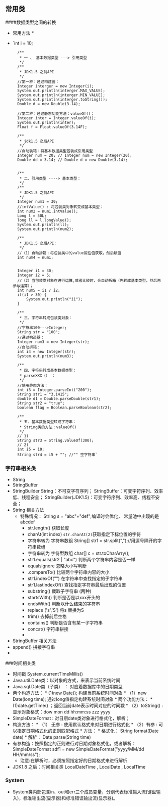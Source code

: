 ## 常用类
####数据类型之间的转换
* 常用方法
  *
* `int i = 10;

		/**
		 * 一 、 基本数据类型 ---> 引用类型
		 */
		/**
		 * JDK1.5 之前API
		 */
		//第一种：通过构建器：
		Integer interger = new Integer(i);
		System.out.println(interger.MAX_VALUE);
		System.out.println(interger.MIN_VALUE);
		System.out.println(interger.toString());
		Double d = new Double(3.14);

		//第二种：通过静态功能方法：valueOf()；
		Integer inter = Integer.valueOf(i);
		System.out.println(inter);
		Float f = Float.valueOf(3.14F);

		/**
		 * jdk1.5 之后API
		 */
		//自动装箱：将基本数据类型包装成引用类型
		Integer num = 20; // Integer num = new Integer(20);
		Double dd = 3.14; // Double d = new Double(3.14);


		/**
		 * 二、引用类型 ----> 基本类型：
		 */
		/**
		 * JDK1.5 之前API
		 */
		Integer num1 = 30;
		//intValue() : 将包装类对象转变成基本类型：
		int num2 = num1.intValue();
		Long l = 50L;
		long ll = l.longValue();
		System.out.println(ll);
		System.out.println(num2);

		/**
		 * JDK1.5 之后API:
		 */
		//（1）自动拆箱：将包装类中的value属性值获取，然后赋值
		int num4 = num1;


		Integer i1 = 30;
		Integer i2 = 5;
		//（2）当包装类对象在进行运算,或者比较时，会自动拆箱（先转成基本类型，然后再参与运算）；
		int num5 = i1 / i2;
		if(i1 > 30) {
			System.out.println("i1");
		}

		/**
		 * 三、字符串转成包装类对象：
		 */
		//字符串100--->Integer;
		String str = "100";
		//通过构造器：
		Integer num3 = new Integer(str);
		//自动拆箱：
		int i4 = new Integer(str);
		System.out.println(num3);

		/**
		 * 四、字符串转成基本数据类型：
		 * parseXXX（） ：
		 */
		//使用静态方法：
		int i3 = Integer.parseInt("200");
		String str1 = "3.1415";
		double d1 = Double.parseDouble(str1);
		String str2 = "true";
		boolean flag = Boolean.parseBoolean(str2);

		/**
		 * 五、基本数据类型转成字符串：
		 * String类的方法：valueOf()
		 */
		// 1)
		String str3 = String.valueOf(300);
		// 2)
		int i5 = 10;
		String str4 = i5 + ""; //"" 空字符串`
### 字符串相关类
* String
* StringBuffer
* StringBuilder
String：不可变字符序列；
StringBuffer：可变字符序列、效率低、线程安全；
StringBuilder(JDK1.5)：可变字符序列、效率高、线程不安全；
* String 相关方法
  * 特殊情况： String s = "abc"+"def";编译时会优化， 常量池中出现的是abcdef
	* str.length()  获取长度
	* charAt(int index) `str.charAt(2)`获取指定下标位置的字符
	* 字符串转为 字符串数组   String[] str1 = str.split(",");//用逗号隔开的字符串数组
	* 字符串转为 字符型数组   char[] c = str.toCharArry();
	* str1.equals(str2 | "abc")  判断两个字符串内容是否一样
	* equalslgnore  忽略大小写判断
	* .compareTo() 比较两个字符串内容的大小
	* str1.indexOf("")  在字符串中查找指定的子字符串
	* str1.lastIndexOf()  查找指定字符串最后出现的位置
	* substring()  截取子字符串  (两种)
	* startsWith()   判断是否是以xxx开头的
	* endsWith()   判断以什么结束的字符串
	* replace ('s','S')  将s  替换为S
	* trim()   去掉前后空格
	* contains()   判断是否含有某一子字符串
	*  concat()   字符串拼接
	*   
* StringBuffer 相关方法
 *  append()   拼接字符串
 *

###时间相关类
* 时间戳  System.currentTimeMillis()
* Java.util.Date类：以对象的方式，来表示当前系统时间
* Java.sql.Date类（子类） ： 对应着数据库中的日期类型
* 两个构造方法：
		 * 	(1)new Date(); 构建当前系统时间对象
		 * 	（1）new Date(long time); 通过long值指定构建系统时间对象
		 * 两个功能方法：
		 * 	(1)date.getTime() ；返回当前date表示时间对应的时间戳
		 * （2）toString() : 显示对象格式：dow mon dd hh:mm:ss zzz yyyy
* SimpleDateFormat : 对日期date类对象进行格式化，解析；
* 构造方法：
		 * 	（1） 无参 : 使用默认格式来对日期进行格式化
		 *  （2）有参 : 可以指定日期格式化的正则匹配格式
		 * 方法：
		 *  格式化：  String format(Date date)
		 *  解析：    Date parse(String time)
* 有参构造：按照指定的正则进行对日期对象格式化，或者解析：
		SimpleDateFormat sdf1 = new SimpleDateFormat("yyyy/MM/dd HH/mm/ss");
	* 注意:在解析时，必须按照指定好的日期格式来进行解析
*  JDK1.8 之后：时间相关类
		 LocalDateTime , LocalDate , LocalTime

### System
* System类内部包含in、out和err三个成员变量，分别代表标准输入流(键盘输入)，标准输出流(显示器)和标准错误输出流(显示器)。
